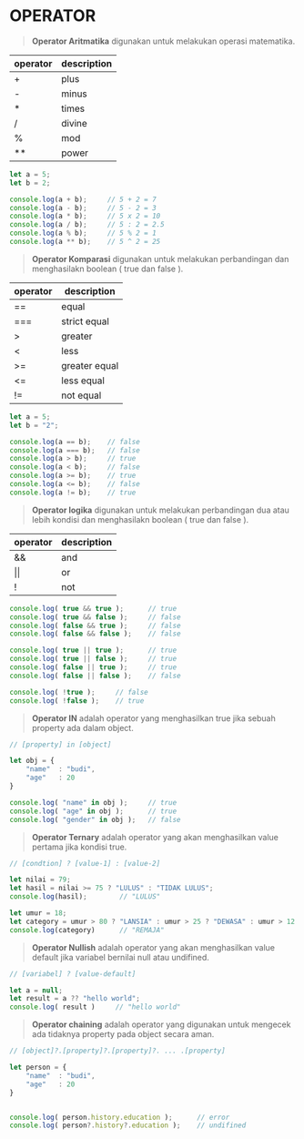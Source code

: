 # OPERATOR
> **Operator Aritmatika** digunakan untuk melakukan operasi matematika.

|operator|description|
|----|----|
|+|plus|
|-|minus|
|*|times|
|/|divine|
|%|mod|
|**|power|
```javascript
let a = 5;
let b = 2;

console.log(a + b);     // 5 + 2 = 7
console.log(a - b);     // 5 - 2 = 3
console.log(a * b);     // 5 x 2 = 10
console.log(a / b);     // 5 : 2 = 2.5
console.log(a % b);     // 5 % 2 = 1
console.log(a ** b);    // 5 ^ 2 = 25
```
> **Operator Komparasi** digunakan untuk melakukan perbandingan dan menghasilakn boolean ( true dan false ).

|operator|description|
|----|----|
|==|equal|
|===|strict equal|
|>|greater|
|<|less|
|>=|greater equal|
|<=|less equal|
|!=|not equal|
```javascript
let a = 5;
let b = "2";

console.log(a == b);    // false
console.log(a === b);   // false
console.log(a > b);     // true
console.log(a < b);     // false
console.log(a >= b);    // true
console.log(a <= b);    // false
console.log(a != b);    // true
```

 > **Operator logika** digunakan untuk melakukan perbandingan dua atau lebih kondisi dan menghasilakn boolean ( true dan false ).

|operator|description|
|----|----|
|&&|and|
| \|\| |or|
|!|not|

```javascript
console.log( true && true );      // true
console.log( true && false );     // false
console.log( false && true );     // false
console.log( false && false );    // false

console.log( true || true );      // true
console.log( true || false );     // true
console.log( false || true );     // true
console.log( false || false );    // false

console.log( !true );     // false
console.log( !false );    // true
```

> **Operator IN** adalah operator yang menghasilkan true jika sebuah property ada dalam object.
```javascript
// [property] in [object]

let obj = {
    "name"  : "budi",
    "age"   : 20
}

console.log( "name" in obj );     // true
console.log( "age" in obj );      // true
console.log( "gender" in obj );   // false
```

> **Operator Ternary** adalah operator yang akan menghasilkan value pertama jika kondisi true.
```javascript
// [condtion] ? [value-1] : [value-2]

let nilai = 79;
let hasil = nilai >= 75 ? "LULUS" : "TIDAK LULUS";
console.log(hasil);        // "LULUS"

let umur = 18;
let category = umur > 80 ? "LANSIA" : umur > 25 ? "DEWASA" : umur > 12 ? "REMAJA" : "ANAK-ANAK";
console.log(category)      // "REMAJA"
```

> **Operator Nullish** adalah operator yang akan menghasilkan value default jika variabel bernilai null atau undifined.
```javascript
// [variabel] ? [value-default]

let a = null;
let result = a ?? "hello world";
console.log( result )     // "hello world"
```

> **Operator chaining** adalah operator yang digunakan untuk mengecek ada tidaknya property pada object secara aman.
```javascript
// [object]?.[property]?.[property]?. ... .[property]

let person = {
    "name"  : "budi",
    "age"   : 20
}


console.log( person.history.education );      // error
console.log( person?.history?.education );    // undifined
``` 
